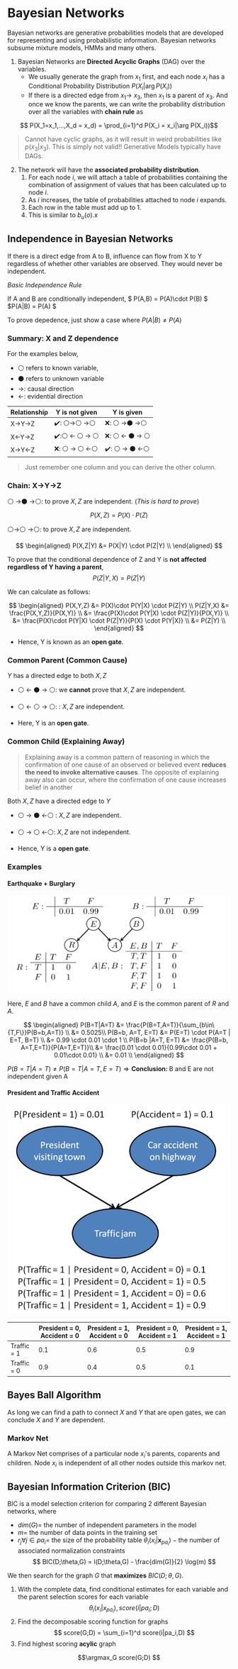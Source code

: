 # Bayesian Networks

Bayesian networks are generative probabilities models that are developed for representing and using probabilistic information. Bayesian networks subsume mixture models, HMMs and many others.

1. Bayesian Networks are **Directed Acyclic Graphs** (DAG) over the variables. 
   - We usually generate the graph from $x_1$ first, and each node $x_i$ has a Conditional Probability Distribution $P(X_i | \arg P(X_i))$
   - If there is a directed edge from $x_1 \rightarrow$  $x_3$, then $x_1$ is a parent of $x_3$. And once we know the parents, we can write the probability distribution over all the variables with **chain rule** as

$$ P(X_1=x_1,...,X_d = x_d) = \prod_{i=1}^d P(X_i = x_i|\arg P(X_i))$$
> Cannot have cyclic graphs, as it will result in weird probabilities like $p(x_3|x_3)$. This is simply not valid!!
> Generative Models typically have DAGs.

2. The network will have the **associated probability distribution**.
   1. For each node $i$, we will attach a table of probabilities containing the combination of assignment of values that has been calculated up to node $i$. 
   2. As $i$ increases, the table of probabilities attached to node $i$ expands. 
   3. Each row in the table must add up to $1$.
   4. This is similar to $b_u(o)$.x

## Independence in Bayesian Networks

If there is a direct edge from A to B, influence can flow from X to Y regardless of whether other variables are observed. They would never be independent.

*Basic Independence Rule*

If A and B are conditionally independent,
$ P(A,B) = P(A)\cdot P(B) $
$P(A|B) = P(A)
$

To prove depedence, just show a case where $P(A|B) \not = P(A)$

### Summary: X and Z dependence


For the examples below,
-  ⚪️ refers to known variable, 
-  ⚫️ refers to unknown variable
-  $\rightarrow$: causal direction
-  $\leftarrow$: evidential direction

| Relationship                  | Y is not given                         | Y is given                             |
| ----------------------------- | -------------------------------------- | -------------------------------------- |
| X$\rightarrow$Y$\rightarrow$Z | ✔️: ⚪️$\rightarrow$⚪️ $\rightarrow$⚪️  | ❌: ⚪️ $\rightarrow$⚫️ $\rightarrow$⚪️  |
| X$\leftarrow$Y$\rightarrow$Z  | ✔️:⚪️ $\leftarrow$ ⚪️ $\rightarrow$ ⚪️ | ❌: ⚪️ $\leftarrow$ ⚫️ $\rightarrow$ ⚪️ |
| X$\rightarrow$Y$\leftarrow$Z  | ❌: ⚪️ $\rightarrow$ ⚪️ $\leftarrow$⚪️  | ✔️: ⚪️ $\rightarrow$ ⚫️ $\leftarrow$⚪️ |

> Just remember one column and you can derive the other column.

 ### Chain: X$\rightarrow$Y$\rightarrow$Z 


⚪️ $\rightarrow$⚫️ $\rightarrow$⚪️: to prove $X, Z$ are independent. (*This is hard to prove*)
$$ P(X,Z) = P(X) \cdot P(Z)  $$

⚪️$\rightarrow$⚪️ $\rightarrow$⚪️: to prove $X, Z$ are independent.

$$ 
\begin{aligned}
  P(X,Z|Y) &= P(X|Y) \cdot P(Z|Y) \\
\end{aligned}
$$

To prove that the conditional dependence of Z and Y is **not affected regardless of Y having a parent**, 
$$ P(Z|Y,X) = P(Z|Y) $$

We can calculate as follows:

$$  
\begin{aligned}
  P(X,Y,Z) &= P(X)\cdot P(Y|X) \cdot P(Z|Y) \\
  P(Z|Y,X) &= \frac{P(X,Y,Z)}{P(X,Y)} \\
  &= \frac{P(X)\cdot P(Y|X) \cdot P(Z|Y)}{P(X,Y)} \\
  &= \frac{P(X)\cdot P(Y|X) \cdot P(Z|Y)}{P(X) \cdot P(Y|X)} \\
  &= P(Z|Y) \\
\end{aligned}
$$

- Hence, Y is known as an **open gate**.

### Common Parent (Common Cause)

$Y$ has a directed edge to both $X,Z$


- ⚪️ $\leftarrow$ ⚫️ $\rightarrow$ ⚪️: we **cannot** prove that $X,Z$ are independent.

- ⚪️ $\leftarrow$ ⚪️ $\rightarrow$ ⚪️: : $X,Z$ are independent.

- Here, Y is an **open gate**.

### Common Child (Explaining Away)
> Explaining away is a common pattern of reasoning in which the confirmation of one cause of an observed or believed event **reduces the need to invoke alternative causes**. The opposite of explaining away also can occur, where the confirmation of one cause increases belief in another

Both $X,Z$ have a directed edge to $Y$

- ⚪️ $\rightarrow$ ⚫️ $\leftarrow$⚪️ : $X,Z$ are independent.

- ⚪️ $\rightarrow$ ⚪️ $\leftarrow$⚪️:  $X,Z$ are not independent.

- Hence, Y is a **open gate**.

### Examples

#### Earthquake + Burglary
![](pictures/bayesian_network_example.png)

Here, $E$ and $B$ have a common child $A$, and $E$ is the common parent of $R$ and $A$.

$$
\begin{aligned}
  P(B=T|A=T) &= \frac{P(B=T,A=T)}{\sum_{b\in\{T,F\}}P(B=b,A=T)} \\
  &= 0.5025\\
  P(B=b, A=T, E=T) &= P(E=T) \cdot P(A=T | E=T, B=T) \\
  &= 0.99 \cdot 0.01 \cdot 1 \\
  P(B=b |A=T, E=T) &= \frac{P(B=b, A=T,E=T)}{P(A=T,E=T)}\\
  &= \frac{0.01 \cdot 0.01}{0.99\cdot 0.01 + 0.01\cdot 0.01} \\
  &= 0.01 \\
\end{aligned}
$$

$P(B=T |A=T) \not ={P(B=T|A=T,E=T)} \Rightarrow \textbf{Conclusion: } \text{B and E are not independent given A}$

#### President and Traffic Accident

![](pictures/pres_accident.png)

|             | President = 0, Accident = 0 | President = 1, Accident = 0 | President = 0, Accident = 1 | President = 1, Accident = 1 |
| ----------- | --------------------------- | --------------------------- | --------------------------- | --------------------------- |
| Traffic = 1 | 0.1                         | 0.6                         | 0.5                         | 0.9                         |
| Traffic = 0 | 0.9                         | 0.4                         | 0.5                         | 0.1                         |


## Bayes Ball Algorithm

As long we can find a path to connect $X$ and $Y$ that are open gates, we can conclude $X$ and $Y$ are dependent.

### Markov Net

A Markov Net comprises of a particular node $x_i$'s parents, coparents and children. Node $x_i$ is independent of all other nodes outside this markov net.

## Bayesian Information Criterion (BIC)

BIC is a model selection criterion for comparing 2 different Bayesian networks, where
- $dim(G) =$ the number of independent parameters in the model
- $m =$ the number of data points in the training set
- $r_j \forall j\in pa_i =$ the size of the probability table $\theta_i(x_i|\textbf{x}_{pa_i}) - \text{the number of associated normalization constraints}$
$$ 
BIC(D;\theta,G) = l(D;\theta,G) - \frac{dim(G)}{2} \log(m)
$$

We then  search for the graph $G$ that **maximizes** $BIC(D;\theta,G)$.

1. With the complete data, find conditional estimates for each variable  and the parent selection scores for each variable
$$\theta_i(x_i|x_{pa_i}) , score(i|pa_i;D)$$
2. Find the decomposable scoring function for graphs
$$ score(G;D) = \sum_{i=1}^d score(i|pa_i,D) $$
3. Find highest scoring **acylic** graph

$$\argmax_G score(G;D) $$